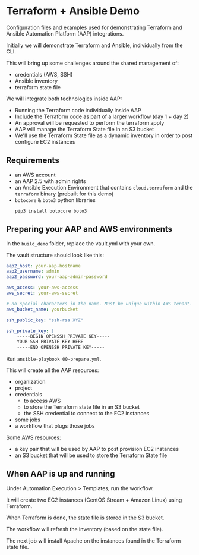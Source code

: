 # Terraform + Ansible Demo

Configuration files and examples used for demonstrating Terraform and Ansible Automation Platform (AAP) integrations. 

Initially we will demonstrate Terraform and Ansible, individually from the CLI.

This will bring up some challenges around the shared management of:

- credentials (AWS, SSH)
- Ansible inventory
- terraform state file

We will integrate both technologies inside AAP:

- Running the Terraform code individually inside AAP
- Include the Terraform code as part of a larger workflow (day 1 + day 2)
- An approval will be requested to perform the terraform apply
- AAP will manage the Terraform State file in an S3 bucket
- We'll use the Terraform State file as a dynamic inventory in order to post configure EC2 instances

## Requirements

- an AWS account
- an AAP 2.5 with admin rights
- an Ansible Execution Environment that contains `cloud.terraform` and the `terraform` binary (prebuilt for this demo)
- `botocore` & `boto3` python libraries
	```
	pip3 install botocore boto3
	```

## Preparing your AAP and AWS environments

In the `build_demo` folder, replace the vault.yml with your own.

The vault structure should look like this:

```yaml
aap2_host: your-aap-hostname
aap2_username: admin
aap2_password: your-aap-admin-password

aws_access: your-aws-access
aws_secret: your-aws-secret

# no special characters in the name. Must be unique within AWS tenant.
aws_bucket_name: yourbucket

ssh_public_key: "ssh-rsa XYZ"

ssh_private_key: |
    -----BEGIN OPENSSH PRIVATE KEY-----
    YOUR SSH PRIVATE KEY HERE
    -----END OPENSSH PRIVATE KEY-----
```

Run `ansible-playbook 00-prepare.yml`.

This will create all the AAP resources:

- organization
- project
- credentials
  - to access AWS
  - to store the Terraform state file in an S3 bucket
  - the SSH credential to connect to the EC2 instances 
- some jobs
- a workflow that plugs those jobs

Some AWS resources: 

- a key pair that will be used by AAP to post provision EC2 instances
- an S3 bucket that will be used to store the Terraform State file

## When AAP is up and running

Under Automation Execution > Templates, run the workflow.

It will create two EC2 instances (CentOS Stream + Amazon Linux) using Terraform.

When Terraform is done, the state file is stored in the S3 bucket.

The workflow will refresh the inventory (based on the state file).

The next job will install Apache on the instances found in the Terraform state file.

 

